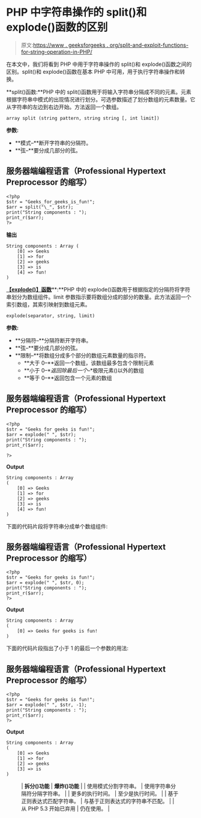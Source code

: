 # PHP 中字符串操作的 split()和 explode()函数的区别

> 原文:[https://www . geeksforgeeks . org/split-and-exploit-functions-for-string-operation-in-PHP/](https://www.geeksforgeeks.org/difference-between-split-and-explode-functions-for-string-manipulation-in-php/)

在本文中，我们将看到 PHP 中用于字符串操作的 split()和 explode()函数之间的区别。split()和 explode()函数在基本 PHP 中可用，用于执行字符串操作和转换。

**split()函数:**PHP 中的 split()函数用于将输入字符串分隔成不同的元素。元素根据字符串中模式的出现情况进行划分。可选参数描述了划分数组的元素数量。它从字符串的左边到右边开始。方法返回一个数组。

```
array split (string pattern, string string [, int limit])
```

**参数:**

*   **模式–**断开字符串的分隔符。
*   **弦–**要分成几部分的弦。

## 服务器端编程语言（Professional Hypertext Preprocessor 的缩写）

```
<?php
$str = "Geeks_for_geeks_is_fun!";
$arr = split("\_", $str);
print("String components : ");
print_r($arr);
?>
```

**输出**

```
String components : Array ( 
    [0] => Geeks 
    [1] => for 
    [2] => geeks 
    [3] => is 
    [4] => fun! 
)
```

[**【explode()】函数**](https://www.geeksforgeeks.org/php-explode-function/)**:**PHP 中的 explode()函数用于根据指定的分隔符将字符串划分为数组组件。limit 参数指示要将数组分成的部分的数量。此方法返回一个索引数组，其索引映射到数组元素。

```
explode(separator, string, limit)
```

**参数:**

*   **分隔符–**分隔符断开字符串。
*   **弦–**要分成几部分的弦。
*   **限制–**将数组分成多个部分的数组元素数量的指示符。
    *   **大于 0–**返回一个数组，该数组最多包含个限制元素
    *   **小于 0–**返回除最后一个*–*极限元素()以外的数组
    *   **等于 0–**返回包含一个元素的数组

## 服务器端编程语言（Professional Hypertext Preprocessor 的缩写）

```
<?php
$str = "Geeks for geeks is fun!";
$arr = explode(" ", $str);
print("String components : ");
print_r($arr);

?>
```

**Output**

```
String components : Array
(
    [0] => Geeks
    [1] => for
    [2] => geeks
    [3] => is
    [4] => fun!
)

```

下面的代码片段将字符串分成单个数组组件:

## 服务器端编程语言（Professional Hypertext Preprocessor 的缩写）

```
<?php
$str = "Geeks for geeks is fun!";
$arr = explode(" ", $str, 0);
print("String components : ");
print_r($arr);
?>
```

**Output**

```
String components : Array
(
    [0] => Geeks for geeks is fun!
)

```

下面的代码片段指出了小于 1 的最后一个参数的用法:

## 服务器端编程语言（Professional Hypertext Preprocessor 的缩写）

```
<?php
$str = "Geeks for geeks is fun!";
$arr = explode(" ", $str, -1);
print("String components : ");
print_r($arr);
?>
```

**Output**

```
String components : Array
(
    [0] => Geeks
    [1] => for
    [2] => geeks
    [3] => is
)

```

<figure class="table">

| **拆分()功能** | **爆炸()功能** |
| 使用模式分割字符串。 | 使用字符串分隔符分隔字符串。 |
| 更多的执行时间。 | 至少是执行时间。 |
| 基于正则表达式匹配字符串。 | 与基于正则表达式的字符串不匹配。 |
| 从 PHP 5.3 开始已弃用 | 仍在使用。 |

</figure>